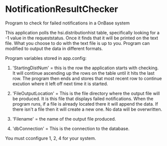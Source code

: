 # NotificationResultChecker
Program to check for failed notifications in a OnBase system

This application polls the hsi.distributionhist table, specifically looking for a -1 value in the requeststatus.  Once it finds that it will be printed on the text file.  What you choose to do with the text file is up to you.  Program can modified to output the data in different formats.

Program variables stored in app.config:

1) 'StartingDistNum' = this is the row the application starts with checking.  It will continue ascending up the rows on the table until it hits the last row.  The program then ends and stores that most recent row to continue excution where it left off next time it is started.

2) 'FileOutputLocation' = This is the file directory where the output file will be produced.  It is this file that displays failed notifications.  When the program runs, if a file is already located there it will append the data.  If there isn't a file then it will create a new one.  No data will be overwritten. 

3) 'Filename' = the name of the output file produced.

4) 'dbConnection' = This is the connection to the database.

You must cconfigure 1, 2, 4 for your system.    

